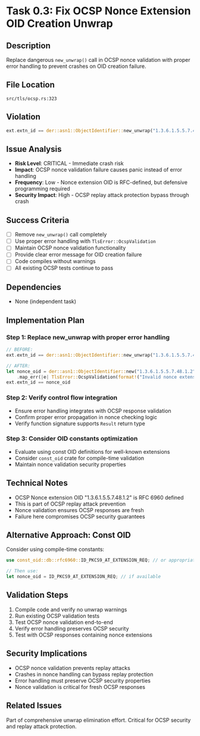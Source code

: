 # Task 0.3: Fix OCSP Nonce Extension OID Creation Unwrap

## Description
Replace dangerous `new_unwrap()` call in OCSP nonce validation with proper error handling to prevent crashes on OID creation failure.

## File Location
`src/tls/ocsp.rs:323`

## Violation
```rust
ext.extn_id == der::asn1::ObjectIdentifier::new_unwrap("1.3.6.1.5.5.7.48.1.2")
```

## Issue Analysis
- **Risk Level**: CRITICAL - Immediate crash risk
- **Impact**: OCSP nonce validation failure causes panic instead of error handling
- **Frequency**: Low - Nonce extension OID is RFC-defined, but defensive programming required
- **Security Impact**: High - OCSP replay attack protection bypass through crash

## Success Criteria
- [ ] Remove `new_unwrap()` call completely
- [ ] Use proper error handling with `TlsError::OcspValidation`
- [ ] Maintain OCSP nonce validation functionality
- [ ] Provide clear error message for OID creation failure
- [ ] Code compiles without warnings
- [ ] All existing OCSP tests continue to pass

## Dependencies
- None (independent task)

## Implementation Plan

### Step 1: Replace new_unwrap with proper error handling
```rust
// BEFORE:
ext.extn_id == der::asn1::ObjectIdentifier::new_unwrap("1.3.6.1.5.5.7.48.1.2")

// AFTER:
let nonce_oid = der::asn1::ObjectIdentifier::new("1.3.6.1.5.5.7.48.1.2")
    .map_err(|e| TlsError::OcspValidation(format!("Invalid nonce extension OID: {}", e)))?;
ext.extn_id == nonce_oid
```

### Step 2: Verify control flow integration
- Ensure error handling integrates with OCSP response validation
- Confirm proper error propagation in nonce checking logic
- Verify function signature supports `Result` return type

### Step 3: Consider OID constants optimization
- Evaluate using const OID definitions for well-known extensions
- Consider `const_oid` crate for compile-time validation
- Maintain nonce validation security properties

## Technical Notes
- OCSP Nonce extension OID "1.3.6.1.5.5.7.48.1.2" is RFC 6960 defined
- This is part of OCSP replay attack prevention
- Nonce validation ensures OCSP responses are fresh
- Failure here compromises OCSP security guarantees

## Alternative Approach: Const OID
Consider using compile-time constants:
```rust
use const_oid::db::rfc6960::ID_PKCS9_AT_EXTENSION_REQ; // or appropriate constant

// Then use:
let nonce_oid = ID_PKCS9_AT_EXTENSION_REQ; // if available
```

## Validation Steps
1. Compile code and verify no unwrap warnings
2. Run existing OCSP validation tests
3. Test OCSP nonce validation end-to-end
4. Verify error handling preserves OCSP security
5. Test with OCSP responses containing nonce extensions

## Security Implications
- OCSP nonce validation prevents replay attacks
- Crashes in nonce handling can bypass replay protection
- Error handling must preserve OCSP security properties
- Nonce validation is critical for fresh OCSP responses

## Related Issues
Part of comprehensive unwrap elimination effort. Critical for OCSP security and replay attack protection.